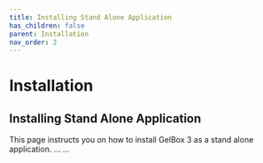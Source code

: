 ```yaml
---
title: Installing Stand Alone Application
has_children: false
parent: Installation
nav_order: 2
---
```


# Installation

## Installing Stand Alone Application

This page instructs you on how to install GelBox 3 as a stand alone application.
...
...


